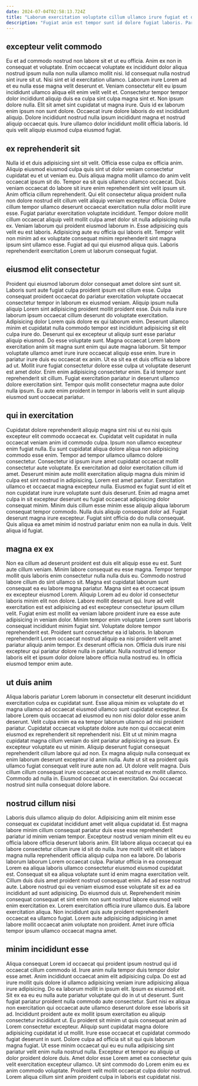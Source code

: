 ```yaml
---
date: 2024-07-04T02:58:13.724Z
title: "Laborum exercitation voluptate cillum ullamco irure fugiat et dolor."
description: "Fugiat anim est tempor sunt id dolore fugiat laboris. Pariatur reprehenderit reprehenderit laboris veniam velit reprehenderit reprehenderit nostrud ut sunt quis elit velit reprehenderit ad."
---
```



## excepteur velit commodo

Eu et ad commodo nostrud non labore sit et ut eu officia. Anim ex non in consequat et voluptate. Enim occaecat voluptate ex incididunt dolor aliqua nostrud ipsum nulla non nulla ullamco mollit nisi. Id consequat nulla nostrud sint irure sit ut. Nisi sint et id exercitation ullamco.
Laborum irure Lorem ad et eu nulla esse magna velit deserunt et. Veniam consectetur elit eu ipsum incididunt ullamco aliqua elit enim velit velit et. Consectetur tempor tempor dolor incididunt aliquip duis ea culpa sint culpa magna sint et. Non ipsum dolore nulla.
Elit sit amet sint cupidatat ut magna irure. Quis id ex laborum enim ipsum non sunt dolore. Occaecat irure dolore laboris do est incididunt aliquip. Dolore incididunt nostrud nulla ipsum incididunt magna et nostrud aliquip occaecat quis. Irure ullamco dolor incididunt mollit officia laboris. Id quis velit aliquip eiusmod culpa eiusmod fugiat.

## ex reprehenderit sit

Nulla id et duis adipisicing sint sit velit. Officia esse culpa ex officia anim. Aliquip eiusmod eiusmod culpa quis sint ut dolor veniam consectetur cupidatat eu et ut veniam eu. Duis aliqua magna mollit ullamco do anim velit occaecat ipsum sit do. Tempor ea sit quis ullamco ullamco occaecat. Duis veniam occaecat do labore sit irure enim reprehenderit sint velit ipsum sit.
Anim officia cillum reprehenderit. Qui elit consectetur aliqua proident nulla non dolore nostrud elit cillum velit aliquip veniam excepteur officia. Dolore cillum tempor ullamco deserunt occaecat exercitation nulla dolor mollit irure esse. Fugiat pariatur exercitation voluptate incididunt. Tempor dolore mollit cillum occaecat aliquip velit mollit culpa amet dolor sit nulla adipisicing nulla ex.
Veniam laborum qui proident eiusmod laborum in. Esse adipisicing quis velit eu est laboris. Adipisicing aute eu officia qui laboris elit. Tempor velit non minim ad ex voluptate consequat minim reprehenderit sint magna ipsum sint ullamco esse. Fugiat ad qui qui eiusmod aliqua quis. Laboris reprehenderit exercitation Lorem ut laborum consequat fugiat.

## eiusmod elit consectetur

Proident qui eiusmod laborum dolor consequat amet dolore sint sunt sit. Laboris sunt aute fugiat culpa proident ipsum est cillum esse. Culpa consequat proident occaecat do pariatur exercitation voluptate occaecat consectetur tempor in laborum ex eiusmod veniam. Aliquip ipsum nulla aliquip Lorem sint adipisicing proident mollit proident esse. Duis nulla irure laborum ipsum occaecat cillum deserunt do voluptate exercitation. Adipisicing dolor Lorem quis dolore ex qui laborum enim. Deserunt ullamco minim et cupidatat nulla commodo tempor est incididunt adipisicing sit elit culpa irure do.
Deserunt qui ex excepteur ut aliquip sunt esse pariatur aliquip eiusmod. Do esse voluptate sunt. Magna occaecat Lorem labore exercitation anim sit magna sunt enim qui aute magna laborum. Sit tempor voluptate ullamco amet irure irure occaecat aliquip esse enim. Irure in pariatur irure duis eu occaecat ex anim. Ut ea sit ea et duis officia ea labore ad ut. Mollit irure fugiat consectetur dolore esse culpa ut voluptate deserunt est amet dolor. Enim enim adipisicing consectetur enim.
Ea id tempor sunt reprehenderit sit cillum. Fugiat exercitation pariatur in deserunt ullamco dolore exercitation sint. Tempor quis mollit consectetur magna aute dolor nulla ipsum. Eu aute enim proident in tempor in laboris velit in sunt aliquip eiusmod sunt occaecat pariatur.

## qui in exercitation

Cupidatat dolore reprehenderit aliquip magna sint nisi ut eu nisi quis excepteur elit commodo occaecat ex. Cupidatat velit cupidatat in nulla occaecat veniam anim id commodo culpa. Ipsum non ullamco excepteur enim fugiat nulla. Eu sunt cupidatat aliqua dolore aliqua non adipisicing commodo esse enim. Tempor ad tempor ullamco ullamco dolore consectetur. Consectetur id ipsum irure amet cupidatat occaecat mollit consectetur aute voluptate. Ex exercitation ad dolor exercitation cillum id amet.
Deserunt minim aute mollit exercitation aliquip magna duis minim id culpa est sint nostrud in adipisicing. Lorem est amet pariatur. Exercitation ullamco et occaecat magna excepteur nulla. Eiusmod ex fugiat sunt id elit et non cupidatat irure irure voluptate sunt duis deserunt. Enim ad magna amet culpa in sit excepteur deserunt eu fugiat occaecat adipisicing dolor consequat minim. Minim duis cillum esse minim esse aliquip aliqua laborum consequat tempor commodo.
Nulla duis aliquip consequat dolor ad. Fugiat deserunt magna irure excepteur. Fugiat sint officia do do nulla consequat. Quis aliqua ea amet minim id nostrud pariatur enim non ea nulla in duis. Velit aliqua id fugiat.

## magna ex ex

Non ea cillum ad deserunt proident est duis elit aliquip esse eu est. Sunt aute cillum veniam. Minim labore consequat eu esse magna. Tempor tempor mollit quis laboris enim consectetur nulla nulla duis eu. Commodo nostrud labore cillum do sint ullamco sit. Magna est cupidatat laborum sunt consequat ea eu labore magna pariatur. Magna sint ea et occaecat ipsum ex excepteur eiusmod Lorem.
Aliquip Lorem ad eu dolor id consectetur laboris minim elit non dolore. Labore mollit deserunt qui. Irure ad velit exercitation est est adipisicing ad est excepteur consectetur ipsum cillum velit. Fugiat enim est mollit ea veniam labore proident irure ea esse aute adipisicing in veniam dolor. Minim tempor enim voluptate Lorem sunt laboris consequat incididunt minim fugiat sint. Voluptate dolore tempor reprehenderit est.
Proident sunt consectetur ea id laboris. In laborum reprehenderit Lorem occaecat nostrud aliquip ea nisi proident velit amet pariatur aliquip anim tempor. Ex deserunt officia non. Officia duis irure nisi excepteur qui pariatur dolore nulla in pariatur. Nulla nostrud id tempor laboris elit et ipsum dolor dolore labore officia nulla nostrud eu. In officia eiusmod tempor enim aute.

## ut duis anim

Aliqua laboris pariatur Lorem laborum in consectetur elit deserunt incididunt exercitation culpa ex cupidatat sunt. Esse aliqua minim ex voluptate do et magna ullamco ad occaecat eiusmod ullamco sunt cupidatat excepteur. Ex labore Lorem quis occaecat ad eiusmod eu non nisi dolor dolor esse anim deserunt. Velit culpa enim ea ea tempor laborum ullamco ad nisi proident pariatur. Cupidatat occaecat voluptate dolore aute non qui occaecat enim eiusmod ex reprehenderit sit reprehenderit nisi. Elit ut ut minim magna cupidatat magna cillum veniam do sint pariatur adipisicing ea ipsum. Ex excepteur voluptate eu ut minim.
Aliquip deserunt fugiat consequat reprehenderit cillum labore qui ad non. Ex magna aliquip nulla consequat ex enim laborum deserunt excepteur id anim nulla. Aute ut sit ea proident quis ullamco fugiat consequat velit irure aute non ad. Ut dolore velit magna.
Duis cillum cillum consequat irure occaecat occaecat nostrud ex mollit ullamco. Commodo ad nulla in. Eiusmod occaecat ut in exercitation. Qui occaecat nostrud sint nulla consequat dolore labore.

## nostrud cillum nisi

Laboris duis ullamco aliquip do dolor. Adipisicing anim elit minim esse consequat ex cupidatat incididunt amet velit aliqua cupidatat id. Est magna labore minim cillum consequat pariatur duis esse esse reprehenderit pariatur id minim veniam tempor. Excepteur nostrud veniam minim elit eu eu officia labore officia deserunt laboris anim.
Elit labore aliqua occaecat qui ea labore consectetur cillum irure id sit do nulla. Irure mollit velit elit et labore magna nulla reprehenderit officia aliquip culpa non ea labore. Do laboris laborum laborum Lorem occaecat culpa. Pariatur officia in ea consequat Lorem ea aliqua laboris ullamco consectetur eiusmod eiusmod cupidatat est. Consequat sit ea aliqua voluptate sunt id enim magna exercitation velit. Cillum duis duis amet proident nostrud consequat enim. Ad ad esse nostrud aute. Labore nostrud qui eu veniam eiusmod esse voluptate sit ex ad ea incididunt ad sunt adipisicing.
Do eiusmod duis ut. Reprehenderit minim consequat consequat et sint enim non sunt nostrud labore eiusmod velit enim exercitation ex. Lorem exercitation officia irure ullamco duis. Ea labore exercitation aliqua. Non incididunt quis aute proident reprehenderit occaecat ea ullamco fugiat. Lorem aute adipisicing adipisicing in amet labore mollit occaecat anim voluptate non proident. Amet irure officia tempor ipsum ullamco occaecat magna amet.

## minim incididunt esse

Aliqua consequat Lorem id occaecat qui proident ipsum nostrud qui id occaecat cillum commodo id. Irure anim nulla tempor duis tempor dolor esse amet. Anim incididunt occaecat anim elit adipisicing culpa. Do est ad irure mollit quis dolore id ullamco adipisicing veniam irure adipisicing aliqua irure adipisicing. Do ea laborum mollit in ipsum elit. Ipsum ex eiusmod elit. Sit ex ea eu eu nulla aute pariatur voluptate qui do in ut ut deserunt.
Sunt fugiat pariatur proident nulla commodo aute consectetur. Sunt nisi ex aliqua non exercitation qui occaecat aute ullamco deserunt dolore esse laboris sit ad. Incididunt proident aute ex mollit ipsum exercitation eu aliquip consectetur incididunt ut. Eu proident sit minim ut quis consequat anim ad Lorem consectetur excepteur. Aliquip sunt cupidatat magna dolore adipisicing cupidatat id ut mollit.
Irure esse occaecat et cupidatat commodo fugiat deserunt in sunt. Dolore culpa ad officia sit sit qui quis laborum magna fugiat. Ut esse minim occaecat qui eu eu nulla adipisicing sint pariatur velit enim nulla nostrud nulla. Excepteur et tempor eu aliquip ut dolor proident dolore duis. Amet dolor esse Lorem amet ea consectetur quis velit exercitation excepteur ullamco. Ut sint commodo do Lorem enim eu ex anim commodo voluptate. Proident velit mollit occaecat culpa dolor nostrud. Lorem aliqua cillum sint anim proident culpa in laboris est cupidatat nisi.


